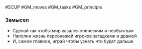 #SCUP #GM_moves #GM_tasks #GM_principle 
### Замысел
- Сделай так чтобы мир казался эпическим и необычным
- Наполни жизнь персонажей игроков загадками и драмой
- И, самое главное, играй чтобы узнать что будет дальше


